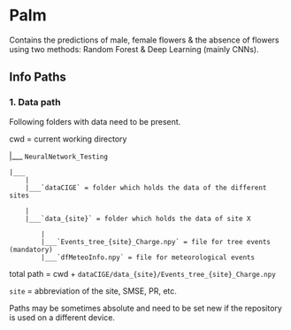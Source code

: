# Palm 
Contains the predictions of male, female flowers & the absence of flowers using two methods: Random Forest & Deep Learning (mainly CNNs).

## Info Paths
### 1. Data path

Following folders with data need to be present. 

cwd = current working directory

|___
    `NeuralNetwork_Testing`

    |___
        |
        |___`dataCIGE` = folder which holds the data of the different sites

        |
        |___`data_{site}` = folder which holds the data of site X
        
            |
            |___`Events_tree_{site}_Charge.npy` = file for tree events (mandatory)
            |___`dfMeteoInfo.npy` = file for meteorological events

total path =  cwd + `dataCIGE/data_{site}/Events_tree_{site}_Charge.npy`

`site` = abbreviation of the site, SMSE, PR, etc.

Paths may be sometimes absolute and need to be set new if the repository is used on a different device.
